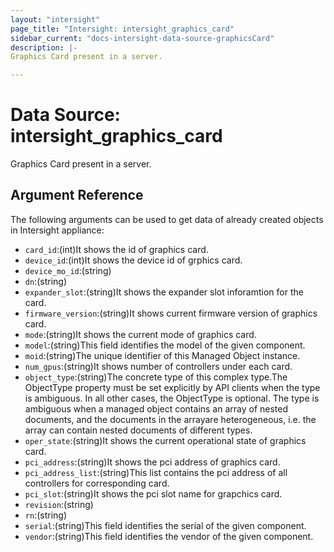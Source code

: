 ```yaml
---
layout: "intersight"
page_title: "Intersight: intersight_graphics_card"
sidebar_current: "docs-intersight-data-source-graphicsCard"
description: |-
Graphics Card present in a server.

---
```


# Data Source: intersight_graphics_card
Graphics Card present in a server.

## Argument Reference
The following arguments can be used to get data of already created objects in Intersight appliance:
* `card_id`:(int)It shows the id of graphics card.
* `device_id`:(int)It shows the device id of grphics card.
* `device_mo_id`:(string)
* `dn`:(string)
* `expander_slot`:(string)It shows the expander slot inforamtion for the card.
* `firmware_version`:(string)It shows current firmware version of graphics card.
* `mode`:(string)It shows the current mode of graphics card.
* `model`:(string)This field identifies the model of the given component.
* `moid`:(string)The unique identifier of this Managed Object instance.
* `num_gpus`:(string)It shows number of controllers under each card.
* `object_type`:(string)The concrete type of this complex type.The ObjectType property must be set explicitly by API clients when the type is ambiguous. In all other cases, the ObjectType is optional. The type is ambiguous when a managed object contains an array of nested documents, and the documents in the arrayare heterogeneous, i.e. the array can contain nested documents of different types.
* `oper_state`:(string)It shows the current operational state of graphics card.
* `pci_address`:(string)It shows the pci address of graphics card.
* `pci_address_list`:(string)This list contains the pci address of all controllers for corresponding card.
* `pci_slot`:(string)It shows the pci slot name for grapchics card.
* `revision`:(string)
* `rn`:(string)
* `serial`:(string)This field identifies the serial of the given component.
* `vendor`:(string)This field identifies the vendor of the given component.
